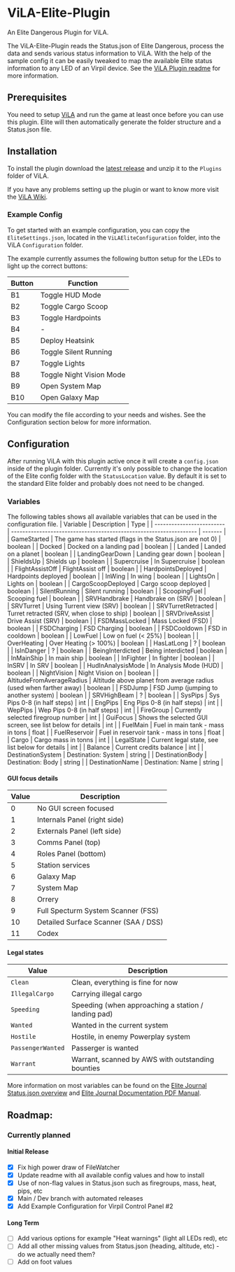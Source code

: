 # ViLA-Elite-Plugin
An Elite Dangerous Plugin for ViLA.

The ViLA-Elite-Plugin reads the Status.json of Elite Dangerous, process the data and sends various status information to ViLA. With the help of the sample config it can be easily tweaked to map the available Elite status information to any LED of an Virpil device. See the [ViLA Plugin readme](https://github.com/charliefoxtwo/ViLA) for more information.

## Prerequisites

You need to setup [ViLA](https://github.com/charliefoxtwo/ViLA) and run the game at least once before you can use this plugin. Elite will then automatically generate the folder structure and a Status.json file.

## Installation

To install the plugin download the [latest release](https://github.com/dr-waterstorm/ViLA-Elite-Plugin/releases) and unzip it to the `Plugins` folder of ViLA.

If you have any problems setting up the plugin or want to know more visit the [ViLA Wiki](https://github.com/charliefoxtwo/ViLA/wiki/Plugins).

### Example Config

To get started with an example configuration, you can copy the `EliteSettings.json`, located in the `ViLAEliteConfiguration` folder, into the ViLA `Configuration` folder. 

The example currently assumes the following button setup for the LEDs to light up the correct buttons:

| Button | Function                 |
| ------ | ------------------------ |
| B1     | Toggle HUD Mode          |
| B2     | Toggle Cargo Scoop       |
| B3     | Toggle Hardpoints        |
| B4     | -                        |
| B5     | Deploy Heatsink          |
| B6     | Toggle Silent Running    |
| B7     | Toggle Lights            |
| B8     | Toggle Night Vision Mode |
| B9     | Open System Map          |
| B10    | Open Galaxy Map          |

You can modify the file according to your needs and wishes. See the Configuration section below for more information.

## Configuration

After running ViLA with this plugin active once it will create a `config.json` inside of the plugin folder. Currently it's only possible to change the location of the Elite config folder with the `StatusLocation` value. By default it is set to the standard Elite folder and probably does not need to be changed.

### Variables

The following tables shows all available variables that can be used in the configuration file.
| Variable                  | Description                                                        | Type    |
| ------------------------- | ------------------------------------------------------------------ | ------- |
| GameStarted               | The game has started (flags in the Status.json are not 0)          | boolean |
| Docked                    | Docked on a landing pad                                            | boolean |
| Landed                    | Landed on a planet                                                 | boolean |
| LandingGearDown           | Landing gear down                                                  | boolean |
| ShieldsUp                 | Shields up                                                         | boolean |
| Supercruise               | In Supercruise                                                     | boolean |
| FlightAssistOff           | FlightAssist off                                                   | boolean |
| HardpointsDeployed        | Hardpoints deployed                                                | boolean |
| InWing                    | In wing                                                            | boolean |
| LightsOn                  | Lights on                                                          | boolean |
| CargoScoopDeployed        | Cargo scoop deployed                                               | boolean |
| SilentRunning             | Silent running                                                     | boolean |
| ScoopingFuel              | Scooping fuel                                                      | boolean |
| SRVHandbrake              | Handbrake on (SRV)                                                 | boolean |
| SRVTurret                 | Using Turrent view (SRV)                                           | boolean |
| SRVTurretRetracted        | Turret retracted (SRV, when close to ship)                         | boolean |
| SRVDriveAssist            | Drive Assist (SRV)                                                 | boolean |
| FSDMassLocked             | Mass Locked (FSD)                                                  | boolean |
| FSDCharging               | FSD Charging                                                       | boolean |
| FSDCooldown               | FSD in cooldown                                                    | boolean |
| LowFuel                   | Low on fuel (< 25%)                                                | boolean |
| OverHeating               | Over Heating (> 100%)                                              | boolean |
| HasLatLong                | ?                                                                  | boolean |
| IsInDanger                | ?                                                                  | boolean |
| BeingInterdicted          | Being interdicted                                                  | boolean |
| InMainShip                | In main ship                                                       | boolean |
| InFighter                 | In fighter                                                         | boolean |
| InSRV                     | In SRV                                                             | boolean |
| HudInAnalysisMode         | In Analysis Mode (HUD)                                             | boolean |
| NightVision               | Night Vision on                                                    | boolean |
| AltitudeFromAverageRadius | Altitude above planet from average radius (used when farther away) | boolean |
| FSDJump                   | FSD Jump (jumping to another system)                               | boolean |
| SRVHighBeam               | ?                                                                  | boolean |
| SysPips                   | Sys Pips 0-8 (in half steps)                                       | int     |
| EngPips                   | Eng Pips 0-8 (in half steps)                                       | int     |
| WepPips                   | Wep Pips 0-8 (in half steps)                                       | int     |
| FireGroup                 | Currently selected firegroup number                                | int     |
| GuiFocus                  | Shows the selected GUI screen, see list below for details          | int     |
| FuelMain                  | Fuel in main tank - mass in tons                                   | float   |
| FuelReservoir             | Fuel in reservoir tank - mass in tons                              | float   |
| Cargo                     | Cargo mass in tonns                                                | int     |
| LegalState                | Current legal state, see list below for details                    | int     |
| Balance                   | Current credits balance                                            | int     |
| DestinationSystem         | Destination: System                                                | string  |
| DestinationBody           | Destination: Body                                                  | string  |
| DestinationName           | Destination: Name                                                  | string  |


#### GUI focus details

| Value | Description                          |
| ----- | ------------------------------------ |
| 0     | No GUI screen focused                |
| 1     | Internals Panel (right side)         |
| 2     | Externals Panel (left side)          |
| 3     | Comms Panel (top)                    |
| 4     | Roles Panel (bottom)                 |
| 5     | Station services                     |
| 6     | Galaxy Map                           |
| 7     | System Map                           |
| 8     | Orrery                               |
| 9     | Full Specturm System Scanner (FSS)   |
| 10    | Detailed Surface Scanner (SAA / DSS) |
| 11    | Codex                                |

#### Legal states


| Value             | Description                                         |
| ----------------- | --------------------------------------------------- |
| `Clean`           | Clean, everything is fine for now                   |
| `IllegalCargo`    | Carrying illegal cargo                              |
| `Speeding`        | Speeding (when approaching a station / landing pad) |
| `Wanted`          | Wanted in the current system                        |
| `Hostile`         | Hostile, in enemy Powerplay system                  |
| `PassengerWanted` | Passerger is wanted                                 |
| `Warrant`         | Warrant, scanned by AWS with outstanding bounties   |



More information on most variables can be found on the [Elite Journal Status.json overview](https://elite-journal.readthedocs.io/en/latest/Status%20File/#status-file) and [Elite Journal Documentation PDF Manual](https://hosting.zaonce.net/community/journal/v32/Journal_Manual-v32.pdf).

## Roadmap:

### Currently planned

#### Initial Release

- [x] Fix high power draw of FileWatcher
- [x] Update readme with all available config values and how to install
- [x] Use of non-flag values in Status.json such as firegroups, mass, heat, pips, etc
- [x] Main / Dev branch with automated releases
- [x] Add Example Configuration for Virpil Control Panel #2

#### Long Term

- [ ] Add various options for example "Heat warnings" (light all LEDs red), etc
- [ ] Add all other missing values from Status.json (heading, altitude, etc) - do we actually need them?
- [ ] Add on foot values
